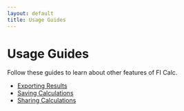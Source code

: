 ```yaml
---
layout: default
title: Usage Guides
---
```


# Usage Guides

Follow these guides to learn about other features of FI Calc.

- [Exporting Results](/usage-guides/exporting-results/)
- [Saving Calculations](/usage-guides/saving-calculations)
- [Sharing Calculations](/usage-guides/sharing-calculations/)
